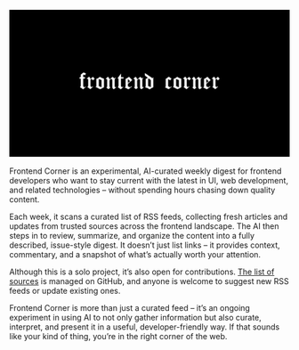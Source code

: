 ![Frontend Corner](frontend/public/og-image.png)

Frontend Corner is an experimental, AI-curated weekly digest for frontend developers who want to stay current with the latest in UI, web development, and related technologies – without spending hours chasing down quality content.

Each week, it scans a curated list of RSS feeds, collecting fresh articles and updates from trusted sources across the frontend landscape. The AI then steps in to review, summarize, and organize the content into a fully described, issue-style digest. It doesn’t just list links – it provides context, commentary, and a snapshot of what’s actually worth your attention.

Although this is a solo project, it’s also open for contributions. [The list of sources](https://github.com/dmtrbrl/frontend-corner/blob/main/data/sources.json) is managed on GitHub, and anyone is welcome to suggest new RSS feeds or update existing ones.

Frontend Corner is more than just a curated feed – it’s an ongoing experiment in using AI to not only gather information but also curate, interpret, and present it in a useful, developer-friendly way. If that sounds like your kind of thing, you’re in the right corner of the web.
